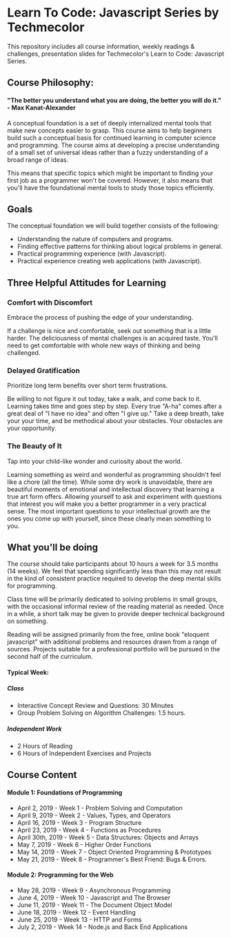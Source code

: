 # Learn To Code: Javascript Series by Techmecolor
This repository includes all course information, weekly readings &amp; challenges, presentation slides for Techmecolor's Learn to Code: Javascript Series.

## Course Philosophy:
#### "The better you understand what you are doing, the better you will do it." - Max Kanat-Alexander
A conceptual foundation is a set of deeply internalized mental tools that make new concepts easier to grasp. This course aims to help beginners build such a conceptual basis for continued learning in computer science and programming. The course aims at developing a precise understanding of a small set of universal ideas rather than a fuzzy understanding of a broad range of ideas. 

This means that specific topics which might be important to finding your first job as a programmer won't be covered. However, it also means that you'll have the foundational mental tools to study those topics efficiently.


## Goals
The conceptual foundation we will build together consists of the following:
* Understanding the nature of computers and programs.
* Finding effective patterns for thinking about logical problems in general.
* Practical programming experience (with Javascript).
* Practical experience creating web applications (with Javascript).

## Three Helpful Attitudes for Learning
### Comfort with Discomfort

Embrace the process of pushing the edge of your understanding. 

If a challenge is nice and comfortable, seek out something that is a little harder. The deliciousness of mental challenges is an acquired taste. You'll need to get comfortable with whole new ways of thinking and being challenged. 

### Delayed Gratification

Prioritize long term benefits over short term frustrations. 

Be willing to not figure it out today, take a walk, and come back to it. Learning takes time and goes step by step. Every true "A-ha" comes after a great deal of "I have no idea" and often "I give up." Take a deep breath, take your your time, and be methodical about your obstacles. Your obstacles are your opportunity.

### The Beauty of It 

Tap into your child-like wonder and curiosity about the world.

Learning something as weird and wonderful as programming shouldn't feel like a chore (all the time). While some dry work is unavoidable, there are beautiful moments of emotional and intellectual discovery that learning a true art form offers. Allowing yourself to ask and experiment with questions that interest you will make you a better programmer in a very practical sense. The most important questions to your intellectual growth are the ones you come up with yourself, since these clearly mean something to you.


## What you'll be doing
The course should take participants about 10 hours a week for 3.5 months (14 weeks). We feel that spending significantly less than this may not result in the kind of consistent practice required to develop the deep mental skills for programming.

Class time will be primarily dedicated to solving problems in small groups, with the occasional informal review of the reading material as needed. Once in a while, a short talk may be given to provide deeper technical background on something.

Reading will be assigned primarily from the free, online book "eloquent javascript" with additional problems and resources drawn from a range of sources. Projects suitable for a professional portfolio will be pursued in the second half of the curriculum.

#### Typical Week:
##### Class
* Interactive Concept Review and Questions: 30 Minutes
* Group Problem Solving on Algorithm Challenges: 1.5 hours.
##### Independent Work
* 2 Hours of Reading
* 6 Hours of Independent Exercises and Projects

## Course Content
#### Module 1: Foundations of Programming
* April 2, 2019  - Week 1 - Problem Solving and Computation
* April 9, 2019  - Week 2 - Values, Types, and Operators
* April 16, 2019 - Week 3 - Program Structure
* April 23, 2019 - Week 4 - Functions as Procedures
* April 30th, 2019 - Week 5 - Data Structures: Objects and Arrays
* May 7, 2019 - Week 6 - Higher Order Functions
* May 14, 2019 - Week 7 - Object Oriented Programming & Prototypes
* May 21, 2019 - Week 8 - Programmer's Best Friend: Bugs & Errors.
#### Module 2: Programming for the Web
* May 28, 2019 - Week 9 - Asynchronous Programming
* June 4, 2019 - Week 10 - Javascript and The Browser
* June 11, 2019 - Week 11 - The Document Object Model
* June  18, 2019  - Week 12 - Event Handling
* June 25, 2019 - Week 13 - HTTP and Forms
* July 2, 2019 - Week 14 - Node.js and Back End Applications

